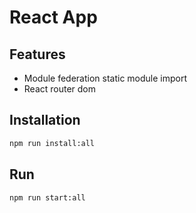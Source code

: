 # React App

## Features

- Module federation static module import
- React router dom

## Installation

```bash
npm run install:all
```

## Run

```bash
npm run start:all
```
